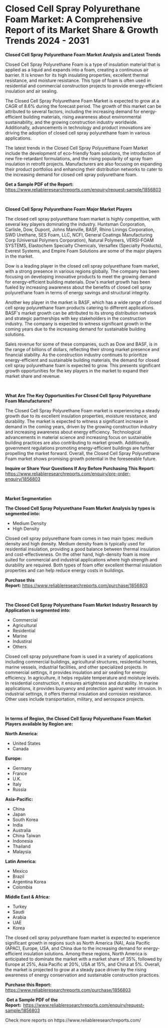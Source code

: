 <p><h1>Closed Cell Spray Polyurethane Foam Market: A Comprehensive Report of its Market Share & Growth Trends 2024 - 2031</h1></p><p><strong>Closed Cell Spray Polyurethane Foam Market Analysis and Latest Trends</strong></p>
<p><p>Closed Cell Spray Polyurethane Foam is a type of insulation material that is applied as a liquid and expands into a foam, creating a continuous air barrier. It is known for its high insulating properties, excellent thermal resistance, and moisture resistance. This type of foam is often used in residential and commercial construction projects to provide energy-efficient insulation and air sealing.</p><p>The Closed Cell Spray Polyurethane Foam Market is expected to grow at a CAGR of 8.6% during the forecast period. The growth of this market can be attributed to several factors, including the increasing demand for energy-efficient building materials, rising awareness about environmental sustainability, and the growing construction industry worldwide. Additionally, advancements in technology and product innovations are driving the adoption of closed cell spray polyurethane foam in various applications.</p><p>The latest trends in the Closed Cell Spray Polyurethane Foam Market include the development of eco-friendly foam solutions, the introduction of new fire-retardant formulations, and the rising popularity of spray foam insulation in retrofit projects. Manufacturers are also focusing on expanding their product portfolios and enhancing their distribution networks to cater to the increasing demand for closed cell spray polyurethane foam.</p></p>
<p><strong>Get a Sample PDF of the Report:&nbsp;</strong> <a href="https://www.reliableresearchreports.com/enquiry/request-sample/1856803">https://www.reliableresearchreports.com/enquiry/request-sample/1856803</a></p>
<p>&nbsp;</p>
<p><strong>Closed Cell Spray Polyurethane Foam Major Market Players</strong></p>
<p><p>The closed cell spray polyurethane foam market is highly competitive, with several key players dominating the industry. Huntsman Corporation, Carlisle, Dow, Dupont, Johns Manville, BASF, Rhino Linings Corporation, SWD Urethane, SES Foam, LLC, NCFI, General Coatings Manufacturing Corp (Universal Polymers Corporation), Natural Polymers, VERSI-FOAM SYSTEMS, Elastochem Specialty Chemicals, Versaflex (Specialty Products), Everest Systems, and Empire Foam Solutions are some of the major players in the market.</p><p>Dow is a leading player in the closed cell spray polyurethane foam market, with a strong presence in various regions globally. The company has been focusing on developing innovative products to meet the growing demand for energy-efficient building materials. Dow's market growth has been fueled by increasing awareness about the benefits of closed cell spray polyurethane foam in terms of energy savings and structural integrity.</p><p>Another key player in the market is BASF, which has a wide range of closed cell spray polyurethane foam products catering to different applications. BASF's market growth can be attributed to its strong distribution network and strategic partnerships with key stakeholders in the construction industry. The company is expected to witness significant growth in the coming years due to the increasing demand for sustainable building solutions.</p><p>Sales revenue for some of these companies, such as Dow and BASF, is in the range of billions of dollars, reflecting their strong market presence and financial stability. As the construction industry continues to prioritize energy-efficient and sustainable building materials, the demand for closed cell spray polyurethane foam is expected to grow. This presents significant growth opportunities for the key players in the market to expand their market share and revenue.</p></p>
<p>&nbsp;</p>
<p><strong>What Are The Key Opportunities For Closed Cell Spray Polyurethane Foam Manufacturers?</strong></p>
<p><p>The Closed Cell Spray Polyurethane Foam market is experiencing a steady growth due to its excellent insulation properties, moisture resistance, and durability. The market is expected to witness a significant increase in demand in the coming years, driven by the growing construction industry and increasing awareness about energy efficiency. Technological advancements in material science and increasing focus on sustainable building practices are also contributing to market growth. Additionally, government regulations promoting energy-efficient buildings are further propelling the market forward. Overall, the Closed Cell Spray Polyurethane Foam market shows promising growth potential in the foreseeable future.</p></p>
<p><strong>Inquire or Share Your Questions If Any Before Purchasing This Report:</strong> <a href="https://www.reliableresearchreports.com/enquiry/pre-order-enquiry/1856803">https://www.reliableresearchreports.com/enquiry/pre-order-enquiry/1856803</a></p>
<p>&nbsp;</p>
<p><strong>Market Segmentation</strong></p>
<p><strong>The Closed Cell Spray Polyurethane Foam Market Analysis by types is segmented into:</strong></p>
<p><ul><li>Medium Density</li><li>High Density</li></ul></p>
<p><p>Closed cell spray polyurethane foam comes in two main types: medium density and high density. Medium density foam is typically used for residential insulation, providing a good balance between thermal insulation and cost-effectiveness. On the other hand, high-density foam is more suited for commercial and industrial applications where high strength and durability are required. Both types of foam offer excellent thermal insulation properties and can help reduce energy costs in buildings.</p></p>
<p><strong>Purchase this Report:&nbsp;</strong><a href="https://www.reliableresearchreports.com/purchase/1856803">https://www.reliableresearchreports.com/purchase/1856803</a></p>
<p>&nbsp;</p>
<p><strong>The Closed Cell Spray Polyurethane Foam Market Industry Research by Application is segmented into:</strong></p>
<p><ul><li>Commercial</li><li>Agricultural</li><li>Residential</li><li>Marine</li><li>Industiral</li><li>Others</li></ul></p>
<p><p>Closed cell spray polyurethane foam is used in a variety of applications including commercial buildings, agricultural structures, residential homes, marine vessels, industrial facilities, and other specialized projects. In commercial settings, it provides insulation and air sealing for energy efficiency. In agriculture, it helps regulate temperature and moisture levels. In residential construction, it ensures airtightness and durability. In marine applications, it provides buoyancy and protection against water intrusion. In industrial settings, it offers thermal insulation and corrosion resistance. Other uses include transportation, military, and aerospace projects.</p></p>
<p>&nbsp;</p>
<p><strong>In terms of Region, the Closed Cell Spray Polyurethane Foam Market Players available by Region are:</strong></p>
<p>
    <p> <strong> North America: </strong>
        <ul>
            <li>United States</li>
            <li>Canada</li>
        </ul>
        </p> 
    <p> <strong> Europe: </strong>
        <ul>
            <li>Germany</li>
            <li>France</li>
            <li>U.K.</li>
            <li>Italy</li>
            <li>Russia</li>
        </ul>
        </p> 
    <p> <strong> Asia-Pacific: </strong>
        <ul>
            <li>China</li>
            <li>Japan</li>
            <li>South Korea</li>
            <li>India</li>
            <li>Australia</li>
            <li>China Taiwan</li>
            <li>Indonesia</li>
            <li>Thailand</li>
            <li>Malaysia</li>
        </ul>
        </p> 
    <p> <strong> Latin America: </strong>
        <ul>
            <li>Mexico</li>
            <li>Brazil</li>
            <li>Argentina Korea</li>
            <li>Colombia</li>
        </ul>
        </p> 
    <p> <strong> Middle East & Africa: </strong>
        <ul>
            <li>Turkey</li>
            <li>Saudi</li>
            <li>Arabia</li>
            <li>UAE</li>
            <li>Korea</li>
        </ul>
    </p>
    </p>
<p><p>The closed cell spray polyurethane foam market is expected to experience significant growth in regions such as North America (NA), Asia Pacific (APAC), Europe, USA, and China due to the increasing demand for energy-efficient insulation solutions. Among these regions, North America is anticipated to dominate the market with a market share of 35%, followed by Europe at 25%, Asia Pacific at 20%, USA at 15%, and China at 5%. Overall, the market is projected to grow at a steady pace driven by the rising awareness of energy conservation and sustainable construction practices.</p></p>
<p><strong>Purchase this Report: </strong><a href="https://www.reliableresearchreports.com/purchase/1856803">https://www.reliableresearchreports.com/purchase/1856803</a></p>
<p>&nbsp;<strong>Get a Sample PDF of the Report:&nbsp;&nbsp;</strong><a href="https://www.reliableresearchreports.com/enquiry/request-sample/1856803">https://www.reliableresearchreports.com/enquiry/request-sample/1856803</a></p>
<p><strong></strong></p>
<p>Check more reports on https://www.reliableresearchreports.com/</p>